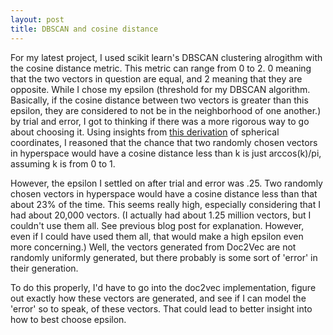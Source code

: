 ```yaml
---
layout: post
title: DBSCAN and cosine distance
---
```


For my latest project, I used scikit learn's DBSCAN clustering alrogithm with the cosine distance metric.  This metric can range from 0 to 2. 0 meaning that the two vectors in question are equal, and 2 meaning that they are opposite.  While I chose my epsilon (threshold for my DBSCAN algorithm. Basically, if the cosine distance between two vectors is greater than this epsilon, they are considered to not be in the neighborhood of one another.) by trial and error, I got to thinking if there was a more rigorous way to go about choosing it.  Using insights from [this derivation]("https://sites.math.washington.edu/~morrow/335_12/sphericalCoords.pdf") of spherical coordinates, I reasoned that the chance that two randomly chosen vectors in hyperspace would have a cosine distance less than k is just arccos(k)/pi, assuming k is from 0 to 1.

However, the epsilon I settled on after trial and error was .25.  Two randomly chosen vectors in hyperspace would have a cosine distance less than that about 23% of the time.  This seems really high, especially considering that I had about 20,000 vectors. (I actually had about 1.25 million vectors, but I couldn't use them all.  See previous blog post for explanation. However, even if I could have used them all, that would make a high epsilon even more concerning.) Well, the vectors generated from Doc2Vec are not randomly uniformly generated, but there probably is some sort of 'error' in their generation.

To do this properly, I'd have to go into the doc2vec implementation, figure out exactly how these vectors are generated, and see if I can model the 'error' so to speak, of these vectors.  That could lead to better insight into how to best choose epsilon.
